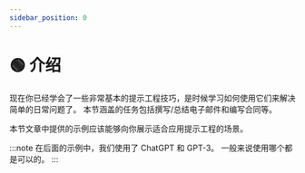 ```yaml
---
sidebar_position: 0
---
```


# 🟢 介绍

现在你已经学会了一些非常基本的提示工程技巧，是时候学习如何使用它们来解决简单的日常问题了。 本节涵盖的任务包括撰写/总结电子邮件和编写合同等。

本节文章中提供的示例应该能够向你展示适合应用提示工程的场景。

:::note
在后面的示例中，我们使用了 ChatGPT 和 GPT-3。 一般来说使用哪个都是可以的。
:::
